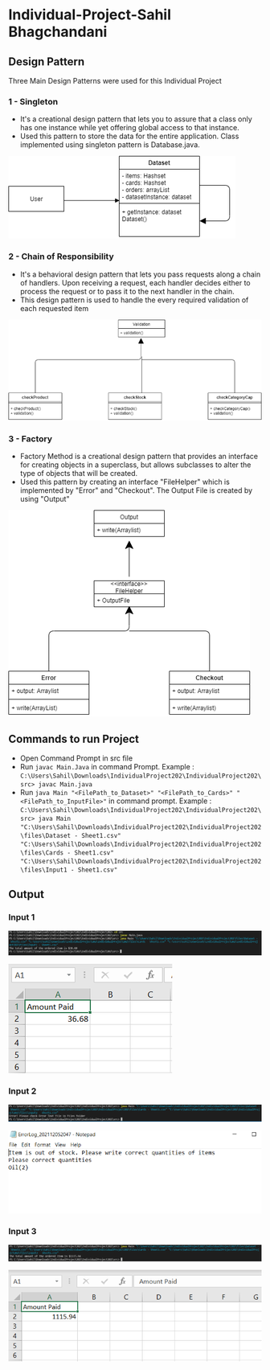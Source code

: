 # Individual-Project-Sahil Bhagchandani

## Design Pattern

Three Main Design Patterns were used for this Individual Project

### 1 - Singleton

- It's a creational design pattern that lets you to assure that a class only has one instance while yet offering global access to that instance.
- Used this pattern to store the data for the entire application. Class implemented using singleton pattern is Database.java.

![](ClassDiagrams/Singleton.png)

### 2 - Chain of Responsibility

- It's a behavioral design pattern that lets you pass requests along a chain of handlers. Upon receiving a request, each handler decides either to process the request or to pass it to the next handler in the chain.
- This design pattern is used to handle the every required validation of each requested item

![](ClassDiagrams/ChainofResponsibility.png)

### 3 - Factory

- Factory Method is a creational design pattern that provides an interface for creating objects in a superclass, but allows subclasses to alter the type of objects that will be created.
- Used this pattern by creating an interface "FileHelper" which is implemented by "Error" and "Checkout". The Output File is created by using "Output"

![](ClassDiagrams/Factory.png)

## Commands to run Project
 
 - Open Command Prompt in src file
 - Run `javac Main.Java` in command Prompt. Example :  `C:\Users\Sahil\Downloads\IndividualProject202\IndividualProject202\src> javac Main.java`
 - Run `java Main "<FilePath_to_Dataset>" "<FilePath_to_Cards>" "<FilePath_to_InputFile>"` in command prompt. 
   Example :  `C:\Users\Sahil\Downloads\IndividualProject202\IndividualProject202\src> java Main "C:\Users\Sahil\Downloads\IndividualProject202\IndividualProject202\files\Dataset - Sheet1.csv" "C:\Users\Sahil\Downloads\IndividualProject202\IndividualProject202\files\Cards - Sheet1.csv" "C:\Users\Sahil\Downloads\IndividualProject202\IndividualProject202\files\Input1 - Sheet1.csv"`

## Output

### Input 1

![](https://github.com/gopinathsjsu/Individual-Project-SahilBhagchandani/blob/master/Output/Input1Output.PNG)

![](https://github.com/gopinathsjsu/Individual-Project-SahilBhagchandani/blob/master/Output/Input1OutputSheet.PNG)


### Input 2

![](https://github.com/gopinathsjsu/Individual-Project-SahilBhagchandani/blob/master/Output/Input2Ouput.PNG)

![](https://github.com/gopinathsjsu/Individual-Project-SahilBhagchandani/blob/master/Output/Input2OutputText.PNG)


### Input 3

![](https://github.com/gopinathsjsu/Individual-Project-SahilBhagchandani/blob/master/Output/Input3Output.PNG)

![](https://github.com/gopinathsjsu/Individual-Project-SahilBhagchandani/blob/master/Output/Input3OuputSheet.PNG)
